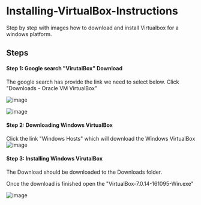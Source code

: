 # Installing-VirtualBox-Instructions

Step by step with images how to download and install Virtualbox for a windows platform. 

## Steps

#### Step 1: Google search "VirutalBox" Download
The google search has provide the link we need to select below. Click "Downloads - Oracle VM VirtualBox"

![image](https://github.com/GitSavior/Installing-VirtualBox-Instructions/assets/162067776/417e79db-9a0e-4cc3-aeb6-758efd5cd512)

![image](https://github.com/GitSavior/Installing-VirtualBox-Instructions/assets/162067776/4af77820-773f-40a7-8484-e157c00da7a9)

#### Step 2: Downloading Windows VirtualBox

Click the link "Windows Hosts" which will download the Windows VirtualBox
![image](https://github.com/GitSavior/Installing-VirtualBox-Instructions/assets/162067776/6b7e9328-178a-4c53-ad6f-1b9406e6b501)

#### Step 3: Installing Windows VirutalBox

The Download should be downloaded to the Downloads folder. 

Once the download is finished open the "VirtualBox-7.0.14-161095-Win.exe"

![image](https://github.com/GitSavior/Installing-VirtualBox-Instructions/assets/162067776/b3b1789f-1576-4e43-916e-c6ff124fa7e2)


